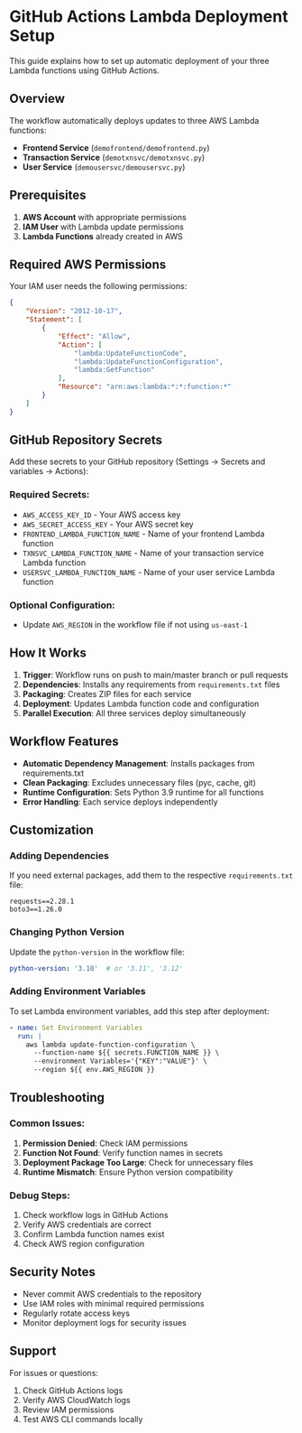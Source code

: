 # GitHub Actions Lambda Deployment Setup

This guide explains how to set up automatic deployment of your three Lambda functions using GitHub Actions.

## Overview

The workflow automatically deploys updates to three AWS Lambda functions:
- **Frontend Service** (`demofrontend/demofrontend.py`)
- **Transaction Service** (`demotxnsvc/demotxnsvc.py`)
- **User Service** (`demousersvc/demousersvc.py`)

## Prerequisites

1. **AWS Account** with appropriate permissions
2. **IAM User** with Lambda update permissions
3. **Lambda Functions** already created in AWS

## Required AWS Permissions

Your IAM user needs the following permissions:
```json
{
    "Version": "2012-10-17",
    "Statement": [
        {
            "Effect": "Allow",
            "Action": [
                "lambda:UpdateFunctionCode",
                "lambda:UpdateFunctionConfiguration",
                "lambda:GetFunction"
            ],
            "Resource": "arn:aws:lambda:*:*:function:*"
        }
    ]
}
```

## GitHub Repository Secrets

Add these secrets to your GitHub repository (Settings → Secrets and variables → Actions):

### Required Secrets:
- `AWS_ACCESS_KEY_ID` - Your AWS access key
- `AWS_SECRET_ACCESS_KEY` - Your AWS secret key
- `FRONTEND_LAMBDA_FUNCTION_NAME` - Name of your frontend Lambda function
- `TXNSVC_LAMBDA_FUNCTION_NAME` - Name of your transaction service Lambda function
- `USERSVC_LAMBDA_FUNCTION_NAME` - Name of your user service Lambda function

### Optional Configuration:
- Update `AWS_REGION` in the workflow file if not using `us-east-1`

## How It Works

1. **Trigger**: Workflow runs on push to main/master branch or pull requests
2. **Dependencies**: Installs any requirements from `requirements.txt` files
3. **Packaging**: Creates ZIP files for each service
4. **Deployment**: Updates Lambda function code and configuration
5. **Parallel Execution**: All three services deploy simultaneously

## Workflow Features

- **Automatic Dependency Management**: Installs packages from requirements.txt
- **Clean Packaging**: Excludes unnecessary files (pyc, cache, git)
- **Runtime Configuration**: Sets Python 3.9 runtime for all functions
- **Error Handling**: Each service deploys independently

## Customization

### Adding Dependencies
If you need external packages, add them to the respective `requirements.txt` file:
```
requests==2.28.1
boto3==1.26.0
```

### Changing Python Version
Update the `python-version` in the workflow file:
```yaml
python-version: '3.10'  # or '3.11', '3.12'
```

### Adding Environment Variables
To set Lambda environment variables, add this step after deployment:
```yaml
- name: Set Environment Variables
  run: |
    aws lambda update-function-configuration \
      --function-name ${{ secrets.FUNCTION_NAME }} \
      --environment Variables='{"KEY":"VALUE"}' \
      --region ${{ env.AWS_REGION }}
```

## Troubleshooting

### Common Issues:

1. **Permission Denied**: Check IAM permissions
2. **Function Not Found**: Verify function names in secrets
3. **Deployment Package Too Large**: Check for unnecessary files
4. **Runtime Mismatch**: Ensure Python version compatibility

### Debug Steps:

1. Check workflow logs in GitHub Actions
2. Verify AWS credentials are correct
3. Confirm Lambda function names exist
4. Check AWS region configuration

## Security Notes

- Never commit AWS credentials to the repository
- Use IAM roles with minimal required permissions
- Regularly rotate access keys
- Monitor deployment logs for security issues

## Support

For issues or questions:
1. Check GitHub Actions logs
2. Verify AWS CloudWatch logs
3. Review IAM permissions
4. Test AWS CLI commands locally

